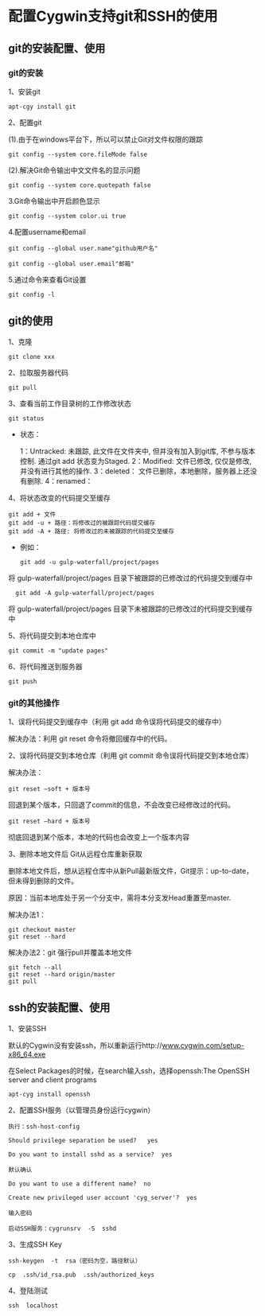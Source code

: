 # 配置Cygwin支持git和SSH的使用

## git的安装配置、使用

### git的安装

1、安装git

    apt-cgy install git

2、配置git

(1).由于在windows平台下，所以可以禁止Git对文件权限的跟踪

    git config --system core.fileMode false

(2).解决Git命令输出中文文件名的显示问题

    git config --system core.quotepath false

3.Git命令输出中开启颜色显示

    git config --system color.ui true

4.配置username和email

    git config --global user.name"github用户名"

    git config --global user.email"邮箱"

5.通过命令来查看Git设置

    git config -l


## git的使用

1、克隆
    
    git clone xxx

2、拉取服务器代码
    
    git pull
    
3、查看当前工作目录树的工作修改状态
    
    git status
    
- 状态：

  1：Untracked: 未跟踪, 此文件在文件夹中, 但并没有加入到git库, 不参与版本控制. 通过git add 状态变为Staged.
  2：Modified: 文件已修改, 仅仅是修改, 并没有进行其他的操作.
  3：deleted： 文件已删除，本地删除，服务器上还没有删除.
  4：renamed：

    
4、将状态改变的代码提交至缓存

    git add + 文件
    git add -u + 路径：将修改过的被跟踪代码提交缓存
    git add -A + 路径: 将修改过的未被跟踪的代码提交至缓存
    
- 例如：

      git add -u gulp-waterfall/project/pages
      
将 gulp-waterfall/project/pages 目录下被跟踪的已修改过的代码提交到缓存中

      git add -A gulp-waterfall/project/pages
      
将 gulp-waterfall/project/pages 目录下未被跟踪的已修改过的代码提交到缓存中

5、将代码提交到本地仓库中

    git commit -m "update pages"
    
6、将代码推送到服务器

    git push
    
### git的其他操作
    
1、误将代码提交到缓存中（利用 git add 命令误将代码提交的缓存中）

解决办法：利用 git reset 命令将撤回缓存中的代码。

2、误将代码提交到本地仓库（利用 git commit 命令误将代码提交到本地仓库）

解决办法：

    git reset —soft + 版本号
    
回退到某个版本，只回退了commit的信息，不会改变已经修改过的代码。

    git reset —hard + 版本号
    
彻底回退到某个版本，本地的代码也会改变上一个版本内容

3、删除本地文件后 Git从远程仓库重新获取

删除本地文件后，想从远程仓库中从新Pull最新版文件，Git提示：up-to-date，但未得到删除的文件。

原因：当前本地库处于另一个分支中，需将本分支发Head重置至master.

解决办法1：

    git checkout master 
    git reset --hard

解决办法2：git 强行pull并覆盖本地文件

    git fetch --all  
    git reset --hard origin/master 
    git pull


## ssh的安装配置、使用

1、安装SSH

默认的Cygwin没有安装ssh，所以重新运行http://www.cygwin.com/setup-x86_64.exe

在Select Packages的时候，在search输入ssh，选择openssh:The OpenSSH server and client programs

    apt-cyg install openssh

2、配置SSH服务（以管理员身份运行cygwin）

    执行：ssh-host-config

    Should privilege separation be used?   yes

    Do you want to install sshd as a service?  yes

    默认确认

    Do you want to use a different name?  no

    Create new privileged user account 'cyg_server'?  yes

    输入密码

    启动SSH服务：cygrunsrv  -S  sshd

3、生成SSH Key

    ssh-keygen  -t  rsa（密码为空，路径默认）

    cp  .ssh/id_rsa.pub  .ssh/authorized_keys

4、登陆测试

    ssh  localhost


